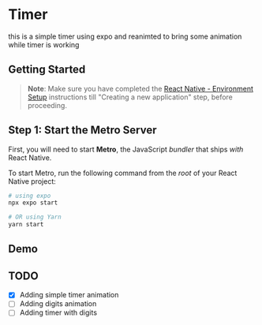 
# Timer

this is a simple timer using expo and reanimted to bring some animation while timer is working 


## Getting Started

>**Note**: Make sure you have completed the [React Native - Environment Setup](https://reactnative.dev/docs/environment-setup) instructions till "Creating a new application" step, before proceeding.

## Step 1: Start the Metro Server

First, you will need to start **Metro**, the JavaScript _bundler_ that ships _with_ React Native.

To start Metro, run the following command from the _root_ of your React Native project:

```bash
# using expo
npx expo start

# OR using Yarn
yarn start
```
## Demo



## TODO

- [x] Adding simple timer animation
- [ ] Adding digits animation
- [ ] Adding timer with digits